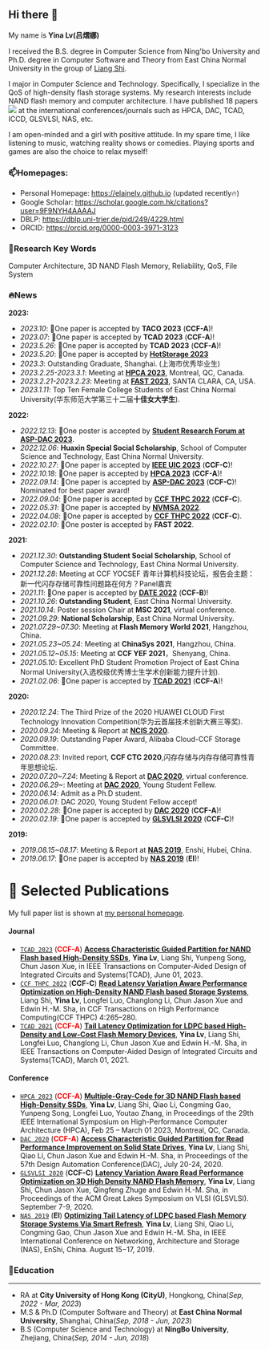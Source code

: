 ## Hi there 👋


<!--
**elainelv/elainelv** is a ✨ _special_ ✨ repository because its `README.md` (this file) appears on your GitHub profile.

Here are some ideas to get you started:

- 🔭 I’m currently working on ...
- 🌱 I’m currently learning ...
- 👯 I’m looking to collaborate on ...
- 🤔 I’m looking for help with ...
- 💬 Ask me about ...
- 📫 How to reach me: ...
- 😄 Pronouns: ...
- ⚡ Fun fact: ...
-->


My name is **Yina Lv(吕熠娜)**<!--, I work at City University of HongKong as a postdoc now in HongKong, China.-->

I received the B.S. degree in Computer Science from Ning'bo University and Ph.D. degree in Computer Software and Theory from East China Normal University in the group of [Liang Shi](https://faculty.ecnu.edu.cn/_s16/sl2_13905/main.psp).

I major in Computer Science and Technology. Specifically, I specialize in the QoS of high-density flash storage systems.
My research interests include NAND flash memory and computer architecture.
I have published 18 papers <a href='https://scholar.google.com/citations?user=9F9NYH4AAAAJ'><img src="https://img.shields.io/endpoint?logo=Google%20Scholar&url=https%3A%2F%2Fcdn.jsdelivr.net%2Fgh%2Felainelv%2Felainelv.github.io@google-scholar-stats%2Fgs_data_shieldsio.json&labelColor=f6f6f6&color=9cf&style=flat&label=citations"></a> at the international conferences/journals such as HPCA, DAC, TCAD, ICCD, GLSVLSI, NAS, etc.

I am open-minded and a girl with positive attitude. In my spare time, I like listening to music, watching reality shows or comedies. Playing sports and games are also the choice to relax myself!

### 📫Homepages:
- Personal Homepage: https://elainelv.github.io (updated recently🔥)
- Google Scholar: https://scholar.google.com.hk/citations?user=9F9NYH4AAAAJ
- DBLP: https://dblp.uni-trier.de/pid/249/4229.html
- ORCID: https://orcid.org/0000-0003-3971-3123

### 🔭Research Key Words
Computer Architecture, 3D NAND Flash Memory, Reliability, QoS, File System

### **🔥News**
**2023:**
- _2023.10_: 🎉One paper is accepted by **TACO 2023** (**CCF-A**)!
- _2023.07_: 🎉One paper is accepted by **TCAD 2023** (**CCF-A**)!
- _2023.5.26_: 🎉One paper is accepted by **TCAD 2023** (**CCF-A**)!
- _2023.5.20_: 🎉One paper is accepted by **[HotStorage 2023](https://www.hotstorage.org/2023/cfp.html)**
- _2023.3_: Outstanding Graduate, Shanghai. (上海市优秀毕业生)
- _2023.2.25-2023.3.1_: Meeting at **[HPCA 2023](https://hpca-conf.org/2023/)**, Montreal, QC, Canada.
- _2023.2.21-2023.2.23_: Meeting at **[FAST 2023](https://www.usenix.org/conference/fast23/technical-sessions)**, SANTA CLARA, CA, USA.
- _2023.1.11_: Top Ten Female College Students of East China Normal University(华东师范大学第三十二届**十佳女大学生**).

**2022:**
- _2022.12.13_: 🎉One poster is accepted by **[Student Research Forum at ASP-DAC 2023](https://www.aspdac.com/aspdac2023/student_forum/)**.
- _2022.12.06_: **Huaxin Special Social Scholarship**, School of Computer Science and Technology, East China Normal University.
- _2022.10.27_: 🎉One paper is accepted by **[IEEE UIC 2023](http://www.ieee-smart-world.org/2022/uic/ps.php)** (**CCF-C**)!
- _2022.10.18_: 🎉One paper is accepted by **[HPCA 2023](https://hpca-conf.org/2023/)** (**CCF-A**)!
- _2022.09.14_: 🎉One paper is accepted by **[ASP-DAC 2023](https://www.aspdac.com/aspdac2023/)** (**CCF-C**)! Nominated for best paper award!
- _2022.09.04_: 🎉One paper is accepted by **[CCF THPC 2022](https://www.springer.com/journal/42514)** (**CCF-C**).
- _2022.05.31_: 🎉One paper is accepted by **[NVMSA 2022](https://nvmsa2022.github.io/)**.
- _2022.04.08_: 🎉One paper is accepted by **[CCF THPC 2022](https://www.springer.com/journal/42514)** (**CCF-C**).
- _2022.02.10_: 🎉One poster is accepted by **FAST 2022**.

**2021:**
- _2021.12.30_: **Outstanding Student Social Scholarship**, School of Computer Science and Technology, East China Normal University.
- _2021.12.28_: Meeting at CCF YOCSEF 青年计算机科技论坛，报告会主题：新一代闪存存储可靠性问题路在何方？Panel嘉宾
- _2021.11_: 🎉One paper is accepted by **[DATE 2022](https://date22.date-conference.com/)** (**CCF-B**)!
- _2021.10.26_: **Outstanding Student**, East China Normal University.
- _2021.10.14_: Poster session Chair at **MSC 2021**, virtual conference.
- _2021.09.29_: **National Scholarship**, East China Normal University.
- _2021.07.29~07.30_: Meeting at **Flash Memory World 2021**, Hangzhou, China.
- _2021.05.23~05.24_: Meeting at **ChinaSys 2021**, Hangzhou, China.
- _2021.05.12~05.15_: Meeting at **CCF YEF 2021**，Shenyang, China.
- _2021.05.10_: Excellent PhD Student Promotion Project of East China Normal University(入选校级优秀博士生学术创新能力提升计划).
- _2021.02.06_: 🎉One paper is accepted by **[TCAD 2021](https://ieeexplore.ieee.org/document/9365694/)** (**CCF-A**)!

**2020:**
- _2020.12.24_: The Third Prize of the 2020 HUAWEI CLOUD First Technology Innovation Competition(华为云首届技术创新大赛三等奖).
- _2020.09.24_: Meeting & Report at **[NCIS 2020](https://ccfncis.github.io/ncis2020/)**.
- _2020.09.19_: Outstanding Paper Award, Alibaba Cloud-CCF Storage Committee.
- _2020.08.23_: Invited report, **CCF CTC 2020**,闪存存储与内存存储可靠性青年思想论坛.
- _2020.07.20~7.24_: Meeting & Report at **[DAC 2020](https://www.dac.com/)**, virtual conference.
- _2020.06.29~_: Meeting at **[DAC 2020](https://www.dac.com/)**, Young Student Fellew.
- _2020.06.14_: Admit as a Ph.D student.
- _2020.06.01_: DAC 2020, Young Student Fellow accept!
- _2020.02.28_: 🎉One paper is accepted by **[DAC 2020](https://www.dac.com/)** (**CCF-A**)! 
- _2020.02.19_: 🎉One paper is accepted by **[GLSVLSI 2020](https://www.glsvlsi.org/archive/glsvlsi20/index.html)** (**CCF-C**)! 

**2019:**
- _2019.08.15~08.17_: Meeting & Report at **[NAS 2019](http://www.nas-conference.org/NAS-2019/)**, Enshi, Hubei, China.
- _2019.06.17_: 🎉One paper is accepted by **[NAS 2019](http://www.nas-conference.org/NAS-2019/)** (**EI**)!


# 📝 Selected Publications
My full paper list is shown at [my personal homepage](https://elainelv.github.io).

#### Journal
- [``TCAD 2023``](https://mc.manuscriptcentral.com/tcad) (<span style="color:red">**CCF-A**</span>) **[Access Characteristic Guided Partition for NAND Flash based High-Density SSDs](https://ieeexplore.ieee.org/document/10142017)**, **Yina Lv**, Liang Shi, Yunpeng Song, Chun Jason Xue, in IEEE Transactions on Computer-Aided Design of Integrated Circuits and Systems(TCAD), June 01, 2023.
- [``CCF THPC 2022``](https://www.springer.com/journal/42514) (**CCF-C**) **[Read Latency Variation Aware Performance Optimization on High-Density NAND Flash based Storage Systems](https://link.springer.com/article/10.1007/s42514-022-00102-2)**, Liang Shi, **Yina Lv**, Longfei Luo, Changlong Li, Chun Jason Xue and Edwin H.-M. Sha, in CCF Transactions on High Performance Computing(CCF THPC) 4:265–280.
- [``TCAD 2021``](https://mc.manuscriptcentral.com/tcad) (<span style="color:red">**CCF-A**</span>) **[Tail Latency Optimization for LDPC based High-Density and Low-Cost Flash Memory Devices](https://ieeexplore.ieee.org/document/9365694/)**, **Yina Lv**, Liang Shi, Longfei Luo, Changlong Li, Chun Jason Xue and Edwin H.-M. Sha, in IEEE Transactions on Computer-Aided Design of Integrated Circuits and Systems(TCAD), March 01, 2021.

#### Conference
- [``HPCA 2023``](https://hpca-conf.org/2023/) (<span style="color:red">**CCF-A**</span>) **[Multiple-Gray-Code for 3D NAND Flash based High-Density SSDs](https://ieeexplore.ieee.org/document/10070946)**, **Yina Lv**, Liang Shi, Qiao Li, Congming Gao, Yunpeng Song, Longfei Luo, Youtao Zhang, in Proceedings of the 29th IEEE International Symposium on High-Performance Computer Architecture (HPCA), Feb 25 – March 01 2023, Montreal, QC, Canada.
- [``DAC 2020``](https://www.dac.com/) (<span style="color:red">**CCF-A**</span>) **[Access Characteristic Guided Partition for Read Performance Improvement on Solid State Drives](https://drive.google.com/file/d/1gTzHgntuthRlO_VCOQSyBEXFhbo9otAM/view?usp=sharing)**, **Yina Lv**, Liang Shi, Qiao Li, Chun Jason Xue and Edwin H.-M. Sha, in Proceedings of the 57th Design Automation Conference(DAC), July 20-24, 2020. 
- [``GLSVLSI 2020``](https://www.glsvlsi.org/archive/glsvlsi20/index.html) (**CCF-C**) **[Latency Variation Aware Read Performance Optimization on 3D High Density NAND Flash Memory](https://dl.acm.org/doi/10.1145/3386263.3406953)**, **Yina Lv**, Liang Shi, Chun Jason Xue, Qingfeng Zhuge and Edwin H.-M. Sha, in Proceedings of the ACM Great Lakes Symposium on VLSI (GLSVLSI). September 7-9, 2020.
- [``NAS 2019``](http://www.nas-conference.org/NAS-2019/) (**EI**) **[Optimizing Tail Latency of LDPC based Flash Memory Storage Systems Via Smart Refresh](https://ieeexplore.ieee.org/document/8834728)**, **Yina Lv**, Liang Shi, Qiao Li, Congming Gao, Chun Jason Xue and Edwin H.-M. Sha, in IEEE International Conference on Networking, Architecture and Storage (NAS), EnShi, China. August 15−17, 2019.


### 🌱**Education**
---
- RA at **City University of Hong Kong (CityU)**, Hongkong, China(*Sep, 2022 - Mar, 2023*)
- M.S & Ph.D (Computer Software and Theory) at **East China Normal University**, Shanghai, China(*Sep, 2018 - Jun, 2023*)
- B.S (Computer Science and Technology) at **NingBo University**, Zhejiang, China(*Sep, 2014 - Jun, 2018*)
